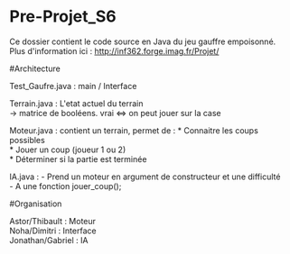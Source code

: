 # Pre-Projet_S6

Ce dossier contient le code source en Java du jeu gauffre empoisonné.  
Plus d'information ici : http://inf362.forge.imag.fr/Projet/  


#Architecture

Test_Gaufre.java : main / Interface  

Terrain.java : L'etat actuel du terrain  
                -> matrice de booléens. vrai <=> on peut jouer sur la case  

Moteur.java : contient un terrain, permet de :  * Connaitre les coups possibles  
                                                * Jouer un coup (joueur 1 ou 2)  
                                                * Déterminer si la partie est terminée  

IA.java : - Prend un moteur en argument de constructeur et une difficulté  
          - A une fonction jouer_coup();  
          
#Organisation   

Astor/Thibault : Moteur  
Noha/Dimitri : Interface  
Jonathan/Gabriel : IA  
